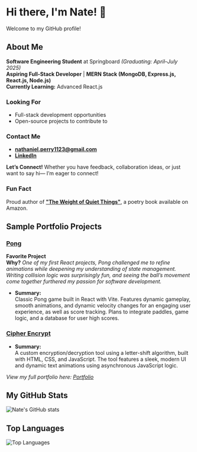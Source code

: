 # Hi there, I'm Nate! 👋

Welcome to my GitHub profile!

## About Me  

**Software Engineering Student** at Springboard _(Graduating: April–July 2025)_  
**Aspiring Full-Stack Developer** | **MERN Stack (MongoDB, Express.js, React.js, Node.js)**  
**Currently Learning:** Advanced React.js  

### Looking For  
- Full-stack development opportunities  
- Open-source projects to contribute to  

### Contact Me  
- **[nathaniel.perry1123@gmail.com](mailto:nathaniel.perry1123@gmail.com)**  
- **[LinkedIn](https://www.linkedin.com/in/nathaniel-perry-646bb4326)**  

**Let’s Connect!** Whether you have feedback, collaboration ideas, or just want to say hi— I’m eager to connect!  

### Fun Fact
Proud author of **["The Weight of Quiet Things"](https://a.co/d/0tqders)**, a poetry book available on Amazon.  

## Sample Portfolio Projects

### [Pong](https://github.com/natep1123/Pong)

**Favorite Project**  
**Why?** 
  _One of my first React projects, Pong challenged me to refine animations while deepening my understanding of state management. Writing collision logic was surprisingly fun, and seeing the ball’s movement come together furthered my passion for software development._

- **Summary:**  
  Classic Pong game built in React with Vite. Features dynamic gameplay, smooth animations, and dynamic velocity changes for an engaging user experience, as well as score tracking. Plans to integrate paddles, game logic, and a database for user high scores.

### [Cipher Encrypt](https://github.com/natep1123/Cipher-Encrypt)

- **Summary:**  
  A custom encryption/decryption tool using a letter-shift algorithm, built with HTML, CSS, and JavaScript. The tool features a sleek, modern UI and dynamic text animations using asynchronous JavaScript logic.

_View my full portfolio here: [Portfolio](https://github.com/natep1123/Portfolio)_

## My GitHub Stats
![Nate's GitHub stats](https://github-readme-stats.vercel.app/api?username=natep1123&show_icons=true&theme=radical)

## Top Languages
![Top Languages](https://github-readme-stats.vercel.app/api/top-langs/?username=natep1123&theme=radical&layout=compact)



